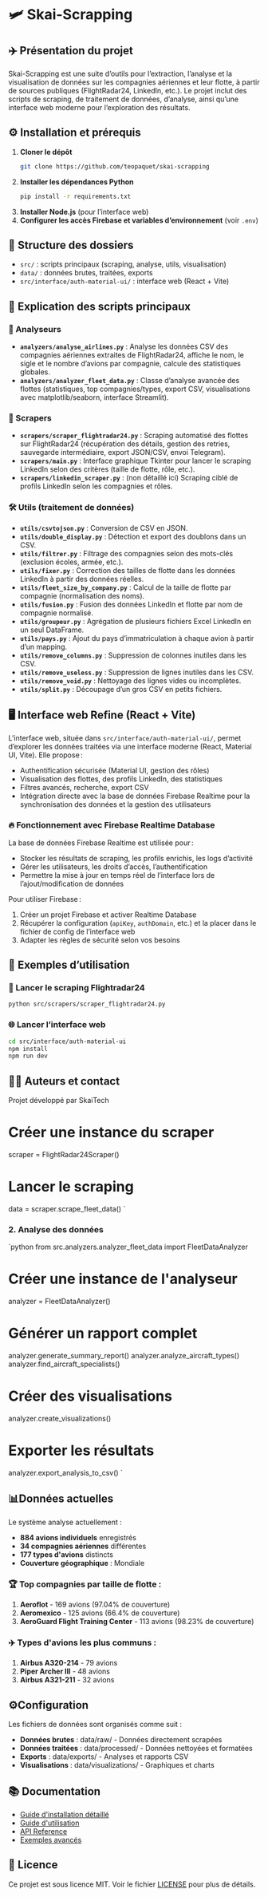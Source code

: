 # 🛩️ Skai-Scrapping

## ✈️ Présentation du projet

Skai-Scrapping est une suite d’outils pour l’extraction, l’analyse et la visualisation de données sur les compagnies aériennes et leur flotte, à partir de sources publiques (FlightRadar24, LinkedIn, etc.). Le projet inclut des scripts de scraping, de traitement de données, d’analyse, ainsi qu’une interface web moderne pour l’exploration des résultats.

## ⚙️ Installation et prérequis

1. **Cloner le dépôt**
   ```bash
   git clone https://github.com/teopaquet/skai-scrapping
   ```
2. **Installer les dépendances Python**
   ```bash
   pip install -r requirements.txt
   ```
3. **Installer Node.js** (pour l’interface web)
4. **Configurer les accès Firebase et variables d’environnement** (voir `.env`)

## 📁 Structure des dossiers

- `src/` : scripts principaux (scraping, analyse, utils, visualisation)
- `data/` : données brutes, traitées, exports
- `src/interface/auth-material-ui/` : interface web (React + Vite)

## 🧩 Explication des scripts principaux

### 🧮 Analyseurs

- **`analyzers/analyse_airlines.py`** : Analyse les données CSV des compagnies aériennes extraites de FlightRadar24, affiche le nom, le sigle et le nombre d’avions par compagnie, calcule des statistiques globales.
- **`analyzers/analyzer_fleet_data.py`** : Classe d’analyse avancée des flottes (statistiques, top compagnies/types, export CSV, visualisations avec matplotlib/seaborn, interface Streamlit).

### 🤖 Scrapers

- **`scrapers/scraper_flightradar24.py`** : Scraping automatisé des flottes sur FlightRadar24 (récupération des détails, gestion des retries, sauvegarde intermédiaire, export JSON/CSV, envoi Telegram).
- **`scrapers/main.py`** : Interface graphique Tkinter pour lancer le scraping LinkedIn selon des critères (taille de flotte, rôle, etc.).
- **`scrapers/linkedin_scraper.py`** : (non détaillé ici) Scraping ciblé de profils LinkedIn selon les compagnies et rôles.

### 🛠️ Utils (traitement de données)

- **`utils/csvtojson.py`** : Conversion de CSV en JSON.
- **`utils/double_display.py`** : Détection et export des doublons dans un CSV.
- **`utils/filtrer.py`** : Filtrage des compagnies selon des mots-clés (exclusion écoles, armée, etc.).
- **`utils/fixer.py`** : Correction des tailles de flotte dans les données LinkedIn à partir des données réelles.
- **`utils/fleet_size_by_company.py`** : Calcul de la taille de flotte par compagnie (normalisation des noms).
- **`utils/fusion.py`** : Fusion des données LinkedIn et flotte par nom de compagnie normalisé.
- **`utils/groupeur.py`** : Agrégation de plusieurs fichiers Excel LinkedIn en un seul DataFrame.
- **`utils/pays.py`** : Ajout du pays d’immatriculation à chaque avion à partir d’un mapping.
- **`utils/remove_columns.py`** : Suppression de colonnes inutiles dans les CSV.
- **`utils/remove_useless.py`** : Suppression de lignes inutiles dans les CSV.
- **`utils/remove_void.py`** : Nettoyage des lignes vides ou incomplètes.
- **`utils/split.py`** : Découpage d’un gros CSV en petits fichiers.

## 🖥️ Interface web Refine (React + Vite)

L’interface web, située dans `src/interface/auth-material-ui/`, permet d’explorer les données traitées via une interface moderne (React, Material UI, Vite). Elle propose :

- Authentification sécurisée (Material UI, gestion des rôles)
- Visualisation des flottes, des profils LinkedIn, des statistiques
- Filtres avancés, recherche, export CSV
- Intégration directe avec la base de données Firebase Realtime pour la synchronisation des données et la gestion des utilisateurs

### 🔥 Fonctionnement avec Firebase Realtime Database

La base de données Firebase Realtime est utilisée pour :

- Stocker les résultats de scraping, les profils enrichis, les logs d’activité
- Gérer les utilisateurs, les droits d’accès, l’authentification
- Permettre la mise à jour en temps réel de l’interface lors de l’ajout/modification de données

Pour utiliser Firebase :

1. Créer un projet Firebase et activer Realtime Database
2. Récupérer la configuration (`apiKey`, `authDomain`, etc.) et la placer dans le fichier de config de l’interface web
3. Adapter les règles de sécurité selon vos besoins

## 📝 Exemples d’utilisation

### 🚀 Lancer le scraping Flightradar24

```bash
python src/scrapers/scraper_flightradar24.py
```

### 🌐 Lancer l’interface web

```bash
cd src/interface/auth-material-ui
npm install
npm run dev
```

## 👨‍💻 Auteurs et contact

Projet développé par SkaiTech

# Créer une instance du scraper

scraper = FlightRadar24Scraper()

# Lancer le scraping

data = scraper.scrape_fleet_data()
`

### 2. Analyse des données

`python
from src.analyzers.analyzer_fleet_data import FleetDataAnalyzer

# Créer une instance de l'analyseur

analyzer = FleetDataAnalyzer()

# Générer un rapport complet

analyzer.generate_summary_report()
analyzer.analyze_aircraft_types()
analyzer.find_aircraft_specialists()

# Créer des visualisations

analyzer.create_visualizations()

# Exporter les résultats

analyzer.export_analysis_to_csv()
`

## 📊Données actuelles

Le système analyse actuellement :

- **884 avions individuels** enregistrés
- **34 compagnies aériennes** différentes
- **177 types d'avions** distincts
- **Couverture géographique** : Mondiale

### 🏆 Top compagnies par taille de flotte :

1. **Aeroflot** - 169 avions (97.04% de couverture)
2. **Aeromexico** - 125 avions (66.4% de couverture)
3. **AeroGuard Flight Training Center** - 113 avions (98.23% de couverture)

### ✈️ Types d'avions les plus communs :

1. **Airbus A320-214** - 79 avions
2. **Piper Archer III** - 48 avions
3. **Airbus A321-211** - 32 avions

## ⚙️Configuration

Les fichiers de données sont organisés comme suit :

- **Données brutes** : data/raw/ - Données directement scrapées
- **Données traitées** : data/processed/ - Données nettoyées et formatées
- **Exports** : data/exports/ - Analyses et rapports CSV
- **Visualisations** : data/visualizations/ - Graphiques et charts

## 📚 Documentation

- [Guide d&#39;installation détaillé](docs/installation.md)
- [Guide d&#39;utilisation](docs/usage.md)
- [API Reference](docs/api.md)
- [Exemples avancés](examples/)

## 📄 Licence

Ce projet est sous licence MIT. Voir le fichier [LICENSE](LICENSE) pour plus de détails.

